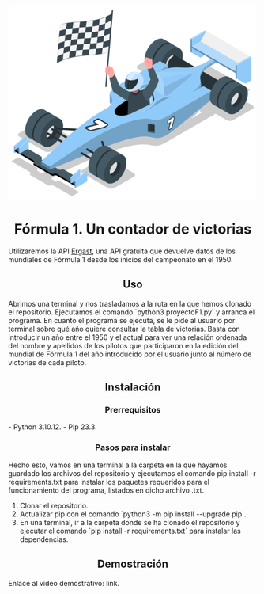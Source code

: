 <p align="center">
    <img src="./assets/icon.png">
</p>
<h1 align="center">Fórmula 1. Un contador de victorias</h1>

Utilizaremos la API [Ergast](http://ergast.com/mrd/), una API gratuita que devuelve datos de los mundiales de Fórmula 1 desde los inicios del campeonato en el 1950.

<h2 align="center">Uso</h2>
Abrimos una terminal y nos trasladamos a la ruta en la que hemos clonado el repositorio. Ejecutamos el comando `python3 proyectoF1.py` y arranca el programa.
En cuanto el programa se ejecuta, se le pide al usuario por terminal sobre qué año quiere consultar la tabla de victorias.
Basta con introducir un año entre el 1950 y el actual para ver una relación ordenada del nombre y apellidos de los pilotos que participaron en la edición del mundial de Fórmula 1 del año introducido por el usuario junto al número de victorias de cada piloto.

<h2 align="center">Instalación</h2>
<h3 align="center">Prerrequisitos</h3>
- Python 3.10.12.
- Pip 23.3.
<h3 align="center">Pasos para instalar</h3>
Hecho esto, vamos en una terminal a la carpeta en la que hayamos guardado los archivos del repositorio y ejecutamos el comando pip install -r requirements.txt para instalar los paquetes requeridos para el funcionamiento del programa, listados en dicho archivo .txt.
<p align="center">
    <ol>
        <li>Clonar el repositorio.</li>
        <li>Actualizar pip con el comando `python3 -m pip install --upgrade pip`.</li>
        <li>En una terminal, ir a la carpeta donde se ha clonado el repositorio y ejecutar el comando `pip install -r requirements.txt` para instalar las dependencias.</li>
    </ol>
</p>

<h2 align="center">Demostración</h2>
Enlace al vídeo demostrativo: link.